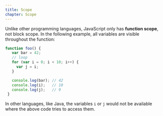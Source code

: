 ```yaml
---
title: Scope
chapter: Scope
---
```

Unlike other programming languages, JavaScript only has **function scope**, not
block scope. In the following example, all variables are visible throughout the
function:

```javascript
function foo() {
   var bar = 42;
   // loop
   for (var i = 0; i < 10; i++) {
     var j = i;
   }

   console.log(bar); // 42
   console.log(i);   // 10
   console.log(j);   // 9
 }
```

In other languages, like Java, the variables `i` or `j` would not be available
where the above code tries to access them.
